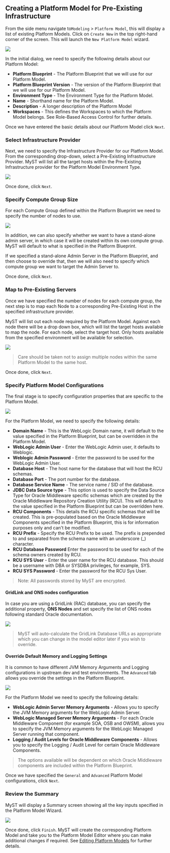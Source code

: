 ## Creating a Platform Model for Pre-Existing Infrastructure

From the side menu navigate to`Modeling` > `Platform Model`, this will display a list of existing Platform Models. Click on `Create New` in the top right-hand corner of the screen. This will launch the `New Platform Model` wizard.

![](../img/ModelBasic.png)

In the initial dialog, we need to specify the following details about our Platform Model:

* **Platform Blueprint** - The Platform Blueprint that we will use for our Platform Model.
* **Platform Blueprint Version** - The version of the Platform Blueprint that we will use for our Platform Model.
* **Environment Type** - The Environment Type for the Platform Model.
* **Name** - Shorthand name for the Platform Model.
* **Description** - A longer description of the Platform Model
* **Workspaces** - This defines the Workspaces to which the Platform Model belongs. See Role-Based Access Control for further details.

Once we have entered the basic details about our Platform Model click `Next`.

### Select Infrastructure Provider
Next, we need to specify the Infrastructure Provider for our Platform Model. From the corresponding drop-down, select a Pre-Existing Infrastructure Provider. MyST will list all the target hosts within the Pre-Existing Infrastructure provider for the Platform Model Environment Type.

![](img/PreModelInfrastructure.png)

Once done, click `Next`.

### Specify Compute Group Size
For each Compute Group defined within the Platform Blueprint we need to specify the number of nodes to use.

![](img/PreModelComputeGroup.png)

In addition, we can also specify whether we want to have a stand-alone admin server, in which case it will be created within its own compute group. MyST will default to what is specified in the Platform Blueprint.

If we specified a stand-alone Admin Server in the Platform Blueprint, and then choose to override that, then we will also need to specify which compute group we want to target the Admin Server to.

Once done, click `Next`.

### Map to Pre-Existing Servers
Once we have specified the number of nodes for each compute group, the next step is to map each Node to a corresponding Pre-Existing Host in the specified infrastructure provider.

MyST will list out each node required by the Platform Model. Against each node there will be a drop down box, which will list the target hosts available to map the node. For each node, select the target host. Only hosts available from the specified environment will be available for selection.

![](img/PreModelInfrastructureMap.png)

> Care should be taken not to assign multiple nodes within the same Platform Model to the same host.

Once done, click `Next`.

### Specify Platform Model Configurations
The final stage is to specify configuration properties that are specific to the Platform Model.

![](img/PreModelConfigureGeneral.png)

For the Platform Model, we need to specify the following details:

* **Domain Name** - This is the WebLogic Domain name, it will default to the value specified in the Platform Blueprint, but can be overridden in the Platform Model.
* **WebLogic Admin User** - Enter the WebLogic Admin user, it defaults to Weblogic.
* **Weblogic Admin Password** - Enter the password to be used for the WebLogic Admin User.
* **Database Host** - The host name for the database that will host the RCU schemas. 
* **Database Port** - The port number for the database.
* **Database Service Name** - The service name / SID of the database. 
* **JDBC Data Source type** - This option is used to specify the Data Source Type for Oracle Middleware specific schemas which are created by the Oracle Middleware Repository Creation Utility (RCU). This will default to the value specified in the Platform Blueprint but can be overridden here.
* **RCU Components** - This details the RCU specific schemas that will be created. This is pre-populated based on the Oracle Middleware Components specified in the Platform Blueprint, this is for information purposes only and can't be modified.
* **RCU Prefix** - Specify the RCU Prefix to be used. The prefix is prepended to and separated from the schema name with an underscore (_) character.
* **RCU Database Password** Enter the password to be used for each of the schema owners created by RCU.
* **RCU SYS User** - Enter the user name for the RCU database. This should be a username with DBA or SYSDBA privileges, for example, SYS.
* **RCU SYS Password** - Enter the password for the RCU Sys User.

> Note: All passwords stored by MyST are encrypted.

#### GridLink and ONS nodes configuration
In case you are using a GridLink (RAC) database, you can specify the additional property, **ONS Nodes** and set specify the list of ONS nodes following standard Oracle documentation.

![](img/PreModelConfigureONS.png)

> MyST will auto-calculate the GridLink Database URLs as appropriate which you can change in the model editor later if you wish to override.

#### Override Default Memory and Logging Settings
It is common to have different JVM Memory Arguments and Logging configurations in upstream dev and test environments. The `Advanced` tab allows you override the settings in the Platform Blueprint.

![](../img/ModelConfigureAdvanced.png)

For the Platform Model we need to specify the following details:

* **WebLogic Admin Server Memory Arguments** - Allows you to specify the JVM Memory arguments for the WebLogic Admin Server.
* **WebLogic Managed Server Memory Arguments** - For each Oracle Middleware Component (for example SOA, OSB and OWSM), allows you to specify the JVM Memory arguments for the WebLogic Managed Server running that component.
* **Logging / Audit Levels for Oracle Middleware Components** - Allows you to specify the Logging / Audit Level for certain Oracle Middleware Components.

> The options available will be dependent on which Oracle Middleware components are included within the Platform Blueprint.

Once we have specified the `General` and `Advanced` Platform Model configurations, click `Next`.

### Review the Summary
MyST will display a Summary screen showing all the key inputs specified in the Platform Model Wizard.

![](img/PreModelSummary.png)

Once done, click `Finish`. MyST will create the corresponding Platform Model and take you to the Platform Model Editor where you can make additional changes if required. See [Editing Platform Models](/platform/definitions/README.md) for further details.
